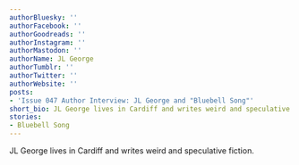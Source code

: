 ```yaml
---
authorBluesky: ''
authorFacebook: ''
authorGoodreads: ''
authorInstagram: ''
authorMastodon: ''
authorName: JL George
authorTumblr: ''
authorTwitter: ''
authorWebsite: ''
posts:
- 'Issue 047 Author Interview: JL George and "Bluebell Song"'
short_bio: JL George lives in Cardiff and writes weird and speculative fiction.
stories:
- Bluebell Song
---
```


JL George lives in Cardiff and writes weird and speculative fiction.